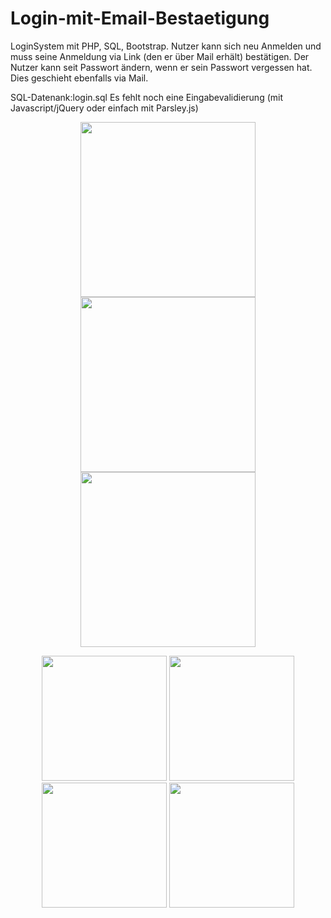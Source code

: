 # Login-mit-Email-Bestaetigung
LoginSystem mit PHP, SQL, Bootstrap. Nutzer kann sich neu Anmelden und muss seine Anmeldung via Link 
(den er über Mail erhält) bestätigen. Der Nutzer kann seit Passwort ändern, wenn er sein Passwort vergessen hat. 
Dies geschieht ebenfalls via Mail. 

SQL-Datenank:login.sql
Es fehlt noch eine Eingabevalidierung (mit Javascript/jQuery oder einfach mit Parsley.js)

<p align="center">
  <img src="https://s19.postimg.org/vc7ghhter/index.png" width="280"/>
  <img src="https://s19.postimg.org/w306n9vs3/neu_Anmelden.png" width="280"/>
  <img src="https://s19.postimg.org/eutni37s3/home.png" width="280"/>
</p>
<p align="center">
  <img src="https://s19.postimg.org/rie08cc2r/fpasswort.png" width="200"/>
  <img src="https://s19.postimg.org/w306n9vs3/neu_Anmelden.png" width="200"/>
  <img src="https://s19.postimg.org/hmcx8p6ar/resetpass.png" width="200"/>
  <img src="https://s19.postimg.org/id5neh8o3/resetpass2.png" width="200"/>
</p>
